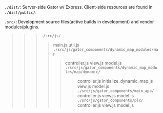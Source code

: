 



`./dist/`:  Server-side Gator w/ Express. Client-side resources are found in `./dist/public/`.

`.src/`: Development source files(active builds in development) and vendor modules/plugins. 

>>>`./src/js/`
>>>>main.js 
>>>>util.js
>>>>`./src/js/gator_components/dynamic_map_modules/map`
>>>>>controller.js
>>>>>view.js
>>>>>model.js
>>>>>`./src/js/gator_components/dynamic_map_modules/map/dynamic/`
>>>>>>controller.js
>>>>>>initialize_dynamic_map.js
>>>>>>view.js
>>>>>>model.js
>>>>`./src/js/gator_components/main_app/`
>>>>>controller.js
>>>>>view.js
>>>>>model.js
>>>>`./src/js/gator_components/plx/`
>>>>>controller.js
>>>>>view.js
>>>>>model.js
